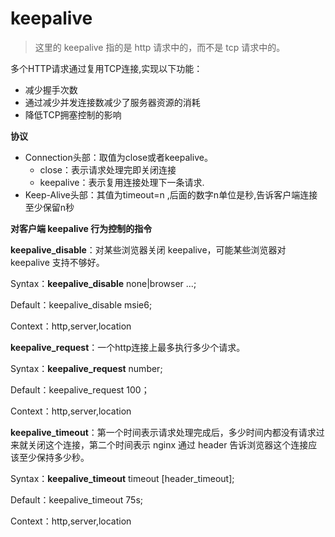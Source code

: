 # keepalive

> 这里的 keepalive 指的是 http 请求中的，而不是 tcp 请求中的。

多个HTTP请求通过复用TCP连接,实现以下功能：

* 减少握手次数
* 通过减少并发连接数减少了服务器资源的消耗
* 降低TCP拥塞控制的影响

**协议**

* Connection头部：取值为close或者keepalive。
  * close：表示请求处理完即关闭连接
  * keepalive：表示复用连接处理下一条请求.
* Keep-Alive头部：其值为timeout=n ,后面的数字n单位是秒,告诉客户端连接至少保留n秒



**对客户端 keepalive 行为控制的指令**

**keepalive_disable**：对某些浏览器关闭 keepalive，可能某些浏览器对 keepalive 支持不够好。

Syntax：**keepalive_disable** none|browser ...; 

Default：keepalive_disable msie6;

Context：http,server,location



**keepalive_request**：一个http连接上最多执行多少个请求。

Syntax：**keepalive_request** number;

Default：keepalive_request 100；

Context：http,server,location



**keepalive_timeout**：第一个时间表示请求处理完成后，多少时间内都没有请求过来就关闭这个连接，第二个时间表示 nginx 通过 header 告诉浏览器这个连接应该至少保持多少秒。

Syntax：**keepalive_timeout** timeout [header_timeout];

Default：keepalive_timeout 75s;

Context：http,server,location